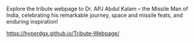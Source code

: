 
Explore the tribute webpage to Dr. APJ Abdul Kalam – the Missile Man of India, celebrating his remarkable journey, space and missile feats, and enduring inspiration!

<a href="https://hyperdgx.github.io/Tribute-Webpage/">https://hyperdgx.github.io/Tribute-Webpage/</a>

